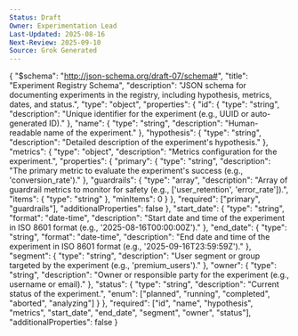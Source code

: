```yaml
---
Status: Draft
Owner: Experimentation Lead
Last-Updated: 2025-08-16
Next-Review: 2025-09-10
Source: Grok Generated
---
```


{ "$schema": "http://json-schema.org/draft-07/schema#", "title": "Experiment Registry Schema",
"description": "JSON schema for documenting experiments in the registry, including hypothesis,
metrics, dates, and status.", "type": "object", "properties": { "id": { "type": "string",
"description": "Unique identifier for the experiment (e.g., UUID or auto-generated ID)." }, "name":
{ "type": "string", "description": "Human-readable name of the experiment." }, "hypothesis": {
"type": "string", "description": "Detailed description of the experiment's hypothesis." },
"metrics": { "type": "object", "description": "Metrics configuration for the experiment.",
"properties": { "primary": { "type": "string", "description": "The primary metric to evaluate the
experiment's success (e.g., 'conversion_rate')." }, "guardrails": { "type": "array", "description":
"Array of guardrail metrics to monitor for safety (e.g., ['user_retention', 'error_rate']).",
"items": { "type": "string" }, "minItems": 0 } }, "required": ["primary", "guardrails"],
"additionalProperties": false }, "start_date": { "type": "string", "format": "date-time",
"description": "Start date and time of the experiment in ISO 8601 format (e.g.,
'2025-08-16T00:00:00Z')." }, "end_date": { "type": "string", "format": "date-time", "description":
"End date and time of the experiment in ISO 8601 format (e.g., '2025-09-16T23:59:59Z')." },
"segment": { "type": "string", "description": "User segment or group targeted by the experiment
(e.g., 'premium_users')." }, "owner": { "type": "string", "description": "Owner or responsible party
for the experiment (e.g., username or email)." }, "status": { "type": "string", "description":
"Current status of the experiment.", "enum": ["planned", "running", "completed", "aborted",
"analyzing"] } }, "required": ["id", "name", "hypothesis", "metrics", "start_date", "end_date",
"segment", "owner", "status"], "additionalProperties": false }
